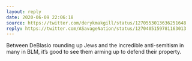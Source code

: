 ```yaml
---
layout: reply
date: 2020-06-09 22:06:18
source: https://twitter.com/derykmakgill/status/1270553013636251648
reply: https://twitter.com/ASavageNation/status/1270405159781163013
--- 
```



Between DeBlasio rounding up Jews and the incredible anti-semitism in many in BLM, it’s good to see them arming up to defend their property.
